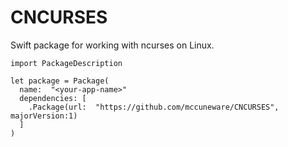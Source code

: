 # CNCURSES

Swift package for working with ncurses on Linux.

```
import PackageDescription

let package = Package(
  name:  "<your-app-name>"
  dependencies: [
    .Package(url:  "https://github.com/mccuneware/CNCURSES", majorVersion:1)
  ]
)
```


